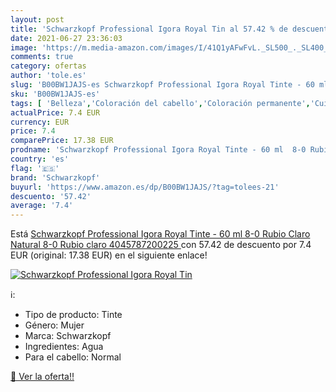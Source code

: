 ```yaml
---
layout: post
title: 'Schwarzkopf Professional Igora Royal Tin al 57.42 % de descuento'
date: 2021-06-27 23:36:03
image: 'https://m.media-amazon.com/images/I/41Q1yAFwFvL._SL500_._SL400_.jpg'
comments: true
category: ofertas
author: 'tole.es'
slug: 'B00BW1JAJS-es Schwarzkopf Professional Igora Royal Tinte - 60 ml 8-0...'
sku: 'B00BW1JAJS-es'
tags: [ 'Belleza','Coloración del cabello','Coloración permanente','Cuidado del cabello','schwarzkopf', ]
actualPrice: 7.4 EUR
currency: EUR
price: 7.4
comparePrice: 17.38 EUR
prodname: 'Schwarzkopf Professional Igora Royal Tinte - 60 ml  8-0 Rubio Claro Natural  8-0 Rubio claro  4045787200225 '
country: 'es'
flag: '🇪🇸'
brand: 'Schwarzkopf'
buyurl: 'https://www.amazon.es/dp/B00BW1JAJS/?tag=tolees-21'
descuento: '57.42'
average: '7.4'
---
```


Está [Schwarzkopf Professional Igora Royal Tinte - 60 ml  8-0 Rubio Claro Natural  8-0 Rubio claro  4045787200225 ](https://www.amazon.es/dp/B00BW1JAJS/?tag=tolees-21) con 57.42 de descuento por 7.4 EUR (original: 17.38 EUR) en el siguiente enlace!

[![Schwarzkopf Professional Igora Royal Tin](https://m.media-amazon.com/images/I/41Q1yAFwFvL._SL500_._SL400_.jpg)](https://www.amazon.es/dp/B00BW1JAJS/?tag=tolees-21)

ℹ️:

- Tipo de producto: Tinte
- Género: Mujer
- Marca: Schwarzkopf
- Ingredientes: Agua
- Para el cabello: Normal

[🛒 Ver la oferta!!](https://www.amazon.es/dp/B00BW1JAJS/?tag=tolees-21)
